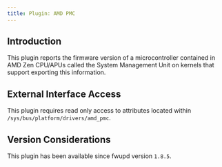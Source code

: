 ```yaml
---
title: Plugin: AMD PMC
---
```


## Introduction

This plugin reports the firmware version of a microcontroller contained in AMD Zen CPU/APUs
called the System Management Unit on kernels that support exporting this information.

## External Interface Access

This plugin requires read only access to attributes located within `/sys/bus/platform/drivers/amd_pmc`.

## Version Considerations

This plugin has been available since fwupd version `1.8.5`.
